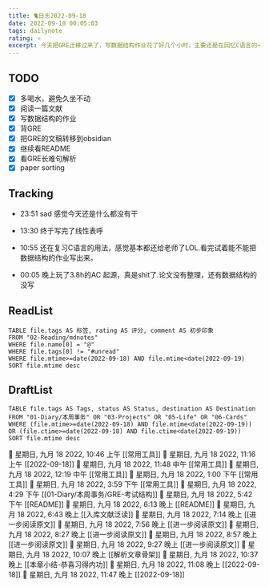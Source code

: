 ```yaml
---
title: 🐈日志2022-09-18
date: 2022-09-18 00:05:03
tags: dailynote
rating: ⭐️
excerpt: 今天把GRE迁移过来了，写数据结构作业花了好几个小时，主要还是在回忆C语言的一些语法。然后晚上在那淘显示器QAQ。最后看了一些的README 内容。一天就结束了QAQ。
---
```

## TODO
- [x] 多喝水，避免久坐不动
- [x] 阅读一篇文献 
- [x] 写数据结构的作业
- [x] 背GRE
- [x] 把GRE的文稿转移到obsidian
- [x] 继续看README
- [x] 看GRE长难句解析
- [x] paper sorting

## Tracking

- 23:51 sad 感觉今天还是什么都没有干

- 13:30 终于写完了线性表呼

- 10:55 还在复习C语言的用法，感觉基本都还给老师了LOL.看完试着能不能把数据结构的作业写出来。

- 00:05 晚上玩了3.8h的AC 起源，真是shit了.论文没有整理，还有数据结构的没写


## ReadList 
<!--此处显示今日已阅读文献-->
```dataview
TABLE file.tags AS 标签, rating AS 评分, comment AS 初步印象
FROM "02-Reading/mdnotes"
WHERE file.name[0] = "@"
WHERE file.tags[0] != "#unread"
WHERE file.mtime>=date(2022-09-18) AND file.mtime<date(2022-09-19)
SORT file.mtime desc
```

## DraftList
<!--此处显示今日新增或修改的草稿或其它非文献笔记文件-->

```dataview
TABLE file.tags AS Tags, status AS Status, destination AS Destination
FROM "01-Diary/本周事务" OR "03-Projects" OR "05-Life" OR "06-Cards"
WHERE (file.mtime>=date(2022-09-18) AND file.mtime<date(2022-09-19)) OR (file.ctime>=date(2022-09-18) AND file.ctime<date(2022-09-19))
SORT file.mtime desc
```
🍅 星期日, 九月 18 2022, 10:46 上午 [[常用工具]]
🍅 星期日, 九月 18 2022, 11:16 上午 [[2022-09-18]]
🍅 星期日, 九月 18 2022, 11:48 中午 [[常用工具]]
🍅 星期日, 九月 18 2022, 12:19 中午 [[常用工具]]
🍅 星期日, 九月 18 2022, 1:00 下午 [[常用工具]]
🍅 星期日, 九月 18 2022, 3:59 下午 [[常用工具]]
🍅 星期日, 九月 18 2022, 4:29 下午 [[01-Diary/本周事务/GRE-考试结构]]
🍅 星期日, 九月 18 2022, 5:42 下午 [[README]]
🍅 星期日, 九月 18 2022, 6:13 晚上 [[README]]
🍅 星期日, 九月 18 2022, 6:43 晚上 [[入库文献泛读]]
🍅 星期日, 九月 18 2022, 7:14 晚上 [[进一步阅读原文]]
🍅 星期日, 九月 18 2022, 7:56 晚上 [[进一步阅读原文]]
🍅 星期日, 九月 18 2022, 8:27 晚上 [[进一步阅读原文]]
🍅 星期日, 九月 18 2022, 8:57 晚上 [[进一步阅读原文]]
🍅 星期日, 九月 18 2022, 9:27 晚上 [[进一步阅读原文]]
🍅 星期日, 九月 18 2022, 10:07 晚上 [[解析文章骨架]]
🍅 星期日, 九月 18 2022, 10:37 晚上 [[本章小结-恭喜习得内功]]
🍅 星期日, 九月 18 2022, 11:08 晚上 [[2022-09-18]]
🍅 星期日, 九月 18 2022, 11:47 晚上 [[2022-09-18]]